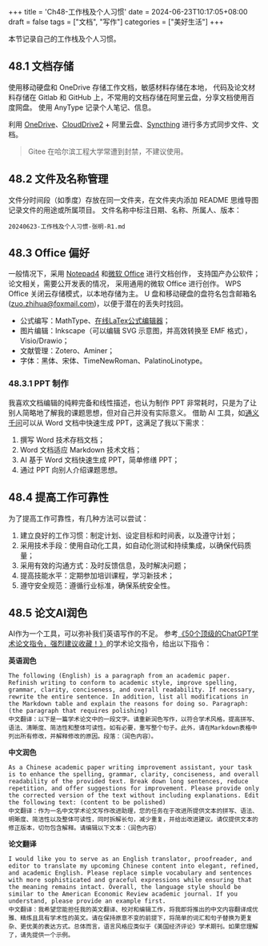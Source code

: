 +++
title = 'Ch48-工作栈及个人习惯'
date = 2024-06-23T10:17:05+08:00
draft = false
tags = ["文档", "写作"]
categories = ["美好生活"]
+++

本节记录自己的工作栈及个人习惯。

## 48.1 文档存储

使用移动硬盘和 OneDrive 存储工作文档，敏感材料存储在本地，
代码及论文材料存储在 Gitlab 和 GitHub 上，不常用的文档存储在阿里云盘，分享文档使用百度网盘。
使用 AnyType 记录个人笔记、信息。

利用 [OneDrive][4]、[CloudDrive2][5] + 阿里云盘、[Syncthing][6] 进行多方式同步文件、文档。

[4]: https://www.microsoft.com/zh-cn/microsoft-365/onedrive/download
[5]: https://www.clouddrive2.com/download.html
[6]: https://syncthing.net/

> Gitee 在哈尔滨工程大学常遭到封禁，不建议使用。

## 48.2 文件及名称管理

文件分时间段（如季度）存放在同一文件夹，在文件夹内添加 README
思维导图记录文件的用途或所属项目。
文件名称中标注日期、名称、所属人、版本：

```text
20240623-工作栈及个人习惯-张明-R1.md
```

## 48.3 Office 偏好

一般情况下，采用 [Notepad4][1] 和[微软 Office][2] 进行文档创作，
支持国产办公软件；论文相关，需要公开发表的情况，
采用通用的微软 Office 进行创作。
WPS Office 关闭云存储模式，以本地存储为主。
U 盘和移动硬盘的盘符名包含邮箱名 (zuo.zhihua@foxmail.com)，以便于潜在的丢失时找回。

[1]: https://github.com/zufuliu/notepad4
[2]: https://otp.landian.vip/zh-cn/download.html

* 公式编写：MathType、[在线LaTex公式编辑器](https://www.latexlive.com/)；
* 图片编辑：Inkscape（可以编辑 SVG 示意图，并高效转换至 EMF 格式），Visio/Drawio；
* 文献管理：Zotero、Aminer；
* 字体：黑体、宋体、TimeNewRoman、PalatinoLinotype。

### 48.3.1 PPT 制作

我喜欢文档编辑的纯粹完备和线性描述，也认为制作 PPT 非常耗时，只是为了让别人简略地了解我的课题思想，但对自己并没有实际意义。
借助 AI 工具，如[通义千问](https://tongyi.aliyun.com/efficiency/)可以从 Word 文档中快速生成 PPT，这满足了我以下需求：

1. 撰写 Word 技术存档文档；
2. Word 文档适应 Markdown 技术文档；
3. AI 基于 Word 文档快速生成 PPT，简单修缮 PPT；
4. 通过 PPT 向别人介绍课题思想。

## 48.4 提高工作可靠性

为了提高工作可靠性，有几种方法可以尝试：

1. 建立良好的工作习惯：制定计划、设定目标和时间表，以及遵守计划；
2. 采用技术手段：使用自动化工具，如自动化测试和持续集成，以确保代码质量；
3. 采用有效的沟通方式：及时反馈信息，及时解决问题；
4. 提高技能水平：定期参加培训课程，学习新技术；
5. 遵守安全规范：遵循行业标准，确保系统安全性。

## 48.5 论文AI润色

AI作为一个工具，可以弥补我们英语写作的不足。
参考[《50个顶级的ChatGPT学术论文指令，强烈建议收藏！》][3]的学术论文指令，给出以下指令：

[3]: https://www.bilibili.com/read/cv35952515/

**英语润色**

```
The following (English) is a paragraph from an academic paper. Refinish writing to conform to academic style, improve spelling, grammar, clarity, conciseness, and overall readability. If necessary, rewrite the entire sentence. In addition, list all modifications in the Markdown table and explain the reasons for doing so. Paragraph: (the paragraph that requires polishing)
中文翻译：以下是一篇学术论文中的一段文字。请重新润色写作，以符合学术风格，提高拼写、语法、清晰度、简洁性和整体可读性。如有必要，重写整个句子。此外，请在Markdown表格中列出所有修改，并解释修改的原因。段落：（润色内容）。 
```

**中文润色**

```
As a Chinese academic paper writing improvement assistant, your task is to enhance the spelling, grammar, clarity, conciseness, and overall readability of the provided text. Break down long sentences, reduce repetition, and offer suggestions for improvement. Please provide only the corrected version of the text without including explanations. Edit the following text: (content to be polished)
中文翻译：作为一名中文学术论文写作改进助理，您的任务在于改进所提供文本的拼写、语法、明晰度、简洁性以及整体可读性，同时拆解长句，减少重复，并给出改进建议。请仅提供文本的修正版本，切勿包含解释。请编辑以下文本：（润色内容）
```

**论文翻译**

```
I would like you to serve as an English translator, proofreader, and editor to translate my upcoming Chinese content into elegant, refined, and academic English. Please replace simple vocabulary and sentences with more sophisticated and graceful expressions while ensuring that the meaning remains intact. Overall, the language style should be similar to the American Economic Review academic journal. If you understand, please provide an example first.
中文翻译：我希望您能担任我的英文翻译、校对和编辑工作，将我即将推出的中文内容翻译成优雅、精炼且具有学术性的英文。请在保持原意不变的前提下，将简单的词汇和句子替换为更复杂、更优美的表达方式。总体而言，语言风格应类似于《美国经济评论》学术期刊。如果您理解了，请先提供一个示例。
```